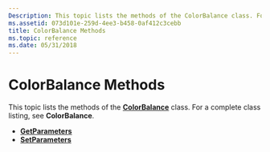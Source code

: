 ```yaml
---
Description: This topic lists the methods of the ColorBalance class. For a complete class listing, see ColorBalance.
ms.assetid: 073d101e-259d-4ee3-b458-0af412c3cebb
title: ColorBalance Methods
ms.topic: reference
ms.date: 05/31/2018
---
```


# ColorBalance Methods

This topic lists the methods of the [**ColorBalance**](/windows/desktop/api/gdipluseffects/nl-gdipluseffects-colorbalance) class. For a complete class listing, see **ColorBalance**.

-   [**GetParameters**](/windows/desktop/api/Gdipluseffects/nf-gdipluseffects-colorbalance-getparameters)
-   [**SetParameters**](/windows/desktop/api/Gdipluseffects/nf-gdipluseffects-colorbalance-setparameters)

 

 



